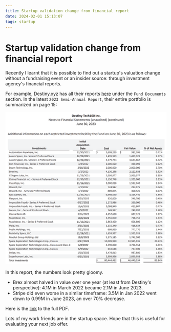 ```yaml
---
title: Startup validation change from financial report
date: 2024-02-01 15:13:07
tags: startup
---
```


# Startup validation change from financial report

Recently I learnt that it is possible to find out a startup's valuation change without a fundraising event or an insider source: through investment agency's financial reports.

For example, Destiny.xyz has all their reports [here](https://destiny.xyz/tech100) under the `Fund Documents` section. In the latest `2023 Semi-Annual Report`, their entire portfolio is summarized on page 15:

![portfolio](/images/2024/startup-valuation-change.png)

In this report, the numbers look pretty gloomy.
- Brex almost halved in value over one year (at least from Destiny's perspective): 4.1M in March 2022 became 2.1M in June 2023.
- Stripe did even worse in a similar timeframe: 3.5M in Jan 2022 went down to 0.99M in June 2023, an over 70% decrease.

Here is the [link](https://destiny.xyz/tech100/Destiny%20Tech100%20Inc.%202023%20Semi-Annual%20Report.pdf) to the full PDF.

Lots of my work friends are in the startup space. Hope that this is useful for evaluating your next job offer.
